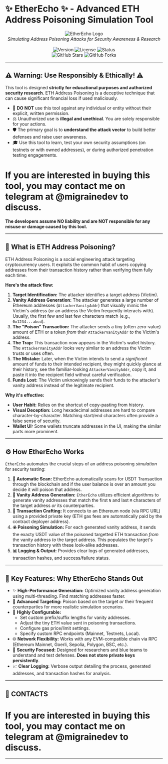 # ✨ EtherEcho ✨ - Advanced ETH Address Poisoning Simulation Tool

<p align="center">
  <img src="https://i.imgur.com/k0nIaiJ.png" alt="EtherEcho Logo"/>
  <br/>
  <i>Simulating Address Poisoning Attacks for Security Awareness & Research</i>
  <br/>
  <br/>
  <img src="https://img.shields.io/badge/Version-1.0.0-blue?style=for-the-badge" alt="Version">
  <img src="https://img.shields.io/badge/License-MIT-green?style=for-the-badge" alt="License">
  <img src="https://img.shields.io/badge/Status-Active%20Development-brightgreen?style=for-the-badge" alt="Status">
  <br/>
  <img src="https://img.shields.io/github/stars/EchoEth/eth-address-poisoner?style=social" alt="GitHub Stars">
  <img src="https://img.shields.io/github/forks/EchoEth/eth-address-poisoner?style=social" alt="GitHub Forks">
</p>

---

## ⚠️ Warning: Use Responsibly & Ethically! ⚠️

This tool is designed **strictly for educational purposes and authorized security research**. ETH Address Poisoning is a deceptive technique that can cause significant financial loss if used maliciously.

*   🛑 **DO NOT** use this tool against any individual or entity without their explicit, written permission.
*   ⚖️ Unauthorized use is **illegal and unethical**. You are solely responsible for your actions.
*   🛡️ The primary goal is to **understand the attack vector** to build better defenses and raise user awareness.
*   🎓 Use this tool to learn, test your own security assumptions (on testnets or with owned addresses), or during authorized penetration testing engagements.

# **If you are interested in buying this tool, you may contact me on telegram at @migrainedev to discuss.**

**The developers assume NO liability and are NOT responsible for any misuse or damage caused by this tool.**

---

## 🤔 What is ETH Address Poisoning?

ETH Address Poisoning is a social engineering attack targeting cryptocurrency users. It exploits the common habit of users copying addresses from their transaction history rather than verifying them fully each time.

**Here's the attack flow:**

1.  **Target Identification:** The attacker identifies a target address (Victim).
2.  **Vanity Address Generation:** The attacker generates a large number of Ethereum addresses (`AttackerVanityAddr`) that visually mimic the Victim's address (or an address the Victim frequently interacts with). Usually, the first few and last few characters match (e.g., `0x1234...abcd`).
3.  **The "Poison" Transaction:** The attacker sends a tiny (often zero-value) amount of ETH or a token *from* their `AttackerVanityAddr` *to* the Victim's address.
4.  **The Trap:** This transaction now appears in the Victim's wallet history. The `AttackerVanityAddr` looks very similar to an address the Victim trusts or uses often.
5.  **The Mistake:** Later, when the Victim intends to send a *significant* amount of funds to their intended recipient, they might quickly glance at their history, see the familiar-looking `AttackerVanityAddr`, copy it, and paste it into the recipient field without careful verification.
6.  **Funds Lost:** The Victim unknowingly sends their funds to the attacker's vanity address instead of the legitimate recipient.

**Why it's effective:**

*   **User Habit:** Relies on the shortcut of copy-pasting from history.
*   **Visual Deception:** Long hexadecimal addresses are hard to compare character-by-character. Matching start/end characters often provide a false sense of security.
*   **Wallet UI:** Some wallets truncate addresses in the UI, making the similar parts more prominent.

---

## ⚙️ How EtherEcho Works

`EtherEcho` automates the crucial steps of an address poisoning *simulation* for security testing:

1.  **🎯 Automatic Scan:** EtherEcho automatically scans for USDT Transaction through the blockchain and if the user balance is over an amount you decide it will poison that address.
2.  **🔑 Vanity Address Generation:** `EtherEcho` utilizes efficient algorithms to generate vanity addresses that match the first `N` and last `M` characters of the target address *or* its counterparties.
3.  **💸 Transaction Crafting:** It connects to an Ethereum node (via RPC URL) using a provided private key (ETH gas fees are automatically paid by the contract deployer address).
4.  **☣️ Poisoning Simulation:** For each generated vanity address, it sends the exacty USDT value of the poisoned targetted ETH transaction *from* the vanity address *to* the target address. This populates the target's transaction history with these look-alike addresses.
5.  **📊 Logging & Output:** Provides clear logs of generated addresses, transaction hashes, and success/failure status.

---

## 🚀 Key Features: Why EtherEcho Stands Out

*   ✨ **High-Performance Generation:** Optimized vanity address generation using multi-threading. Find matching addresses faster.
*   🎯 **Advanced Targeting:** Poison based on the target *or* their frequent counterparties for more realistic simulation scenarios.
*   🔧 **Highly Configurable:**
    *   Set custom prefix/suffix lengths for vanity addresses.
    *   Adjust the tiny ETH value sent in poisoning transactions.
    *   Configure gas price/limit settings.
    *   Specify custom RPC endpoints (Mainnet, Testnets, Local).
*   🌐 **Network Flexibility:** Works with any EVM-compatible chain via RPC (Ethereum Mainnet, Goerli, Sepolia, Polygon, BSC, etc.).
*   🔐 **Security Focused:** Designed for researchers and blue teams to understand and test defenses. **Does not store private keys persistently**.
*   📈 **Clear Logging:** Verbose output detailing the process, generated addresses, and transaction hashes for analysis.

---


## 🤝 CONTACTS


# **If you are interested in buying this tool, you may contact me on telegram at @migrainedev to discuss.**


---

